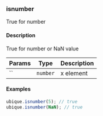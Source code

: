 ### isnumber
True for number


#### Description

True for number or NaN value


|Params|Type|Description
|---------|----|-----------
|`` | `number` | x element


#### Examples

```js
ubique.isnumber(5); // true
ubique.isnumber(NaN); // true
```

